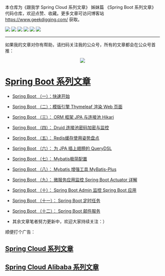 本仓库为《跟我学 Spring Cloud 系列文章》 姊妹篇 《Spring Boot 系列文章》代码仓库，欢迎点赞、收藏。更多文章可访问博客站 https://www.geekdigging.com/ 获取。

![](https://img.shields.io/badge/Spring%20Boot-2.1-brightgreen)
![](https://img.shields.io/badge/Mysql-5.7-blue)
![](https://img.shields.io/badge/JDK-1.8-brightgreen)
![](https://img.shields.io/badge/Maven-3.6.0-blue)
![](https://img.shields.io/badge/Spring%20Cloud-Greenwich.SR2-orange)
![](https://img.shields.io/badge/license-MPL--2.0-blue)

***

如果我的文章对你有帮助，请扫码关注我的公众号，所有的文章都会在公众号首推：

<center>
    <img src="https://cdn.geekdigging.com/wechat_qrcode_344.jpg">
</center>

# [Spring Boot 系列文章](https://www.geekdigging.com/categories/SpringBoot/)

* [Spring Boot （一）：快速开始](https://www.geekdigging.com/2019/09/11/2531363117/)

* [Spring Boot （二）：模版引擎 Thymeleaf 渲染 Web 页面](https://www.geekdigging.com/2019/09/16/2755709569/)

* [Spring Boot （三）： ORM 框架 JPA 与连接池 Hikari](https://www.geekdigging.com/2019/09/19/2405775053/)

* [Spring Boot （四）： Druid 连接池密码加密与监控](https://www.geekdigging.com/2019/09/22/1068168916/)

* [Spring Boot （五）： Redis缓存使用姿势盘点](https://www.geekdigging.com/2019/09/24/2171701522/)

* [Spring Boot （六）： 为 JPA 插上翅膀的 QueryDSL](https://www.geekdigging.com/2019/09/26/1814805575/)

* [Spring Boot （七）： Mybatis极简配置](https://www.geekdigging.com/2019/09/28/3684964092/)

* [Spring Boot （八）： Mybatis 增强工具 MyBatis-Plus](http://www.geekdigging.com/2019/09/29/2160851131/)

* [Spring Boot （九）： 微服务应用监控 Spring Boot Actuator 详解](http://www.geekdigging.com/2019/09/30/3362349187/)

* [Spring Boot （十）： Spring Boot Admin 监控 Spring Boot 应用](http://www.geekdigging.com/2019/10/01/3649490045/)

* [Spring Boot （十一）： Spring Boot 定时任务](http://www.geekdigging.com/2019/10/06/3308794317/)

* [Spring Boot （十二）： Spring Boot 邮件服务](http://www.geekdigging.com/2019/10/07/3113346683/)

* 其余文章笔者努力更新中，欢迎大家持续关注：）

顺便打个广告：

## [Spring Cloud 系列文章](https://www.geekdigging.com/categories/SpringCloud)

## [Spring Cloud Alibaba 系列文章](https://www.geekdigging.com/categories/SpringCloudAlibaba/)
